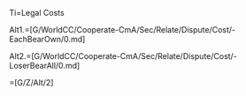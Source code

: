 Ti=Legal Costs

Alt1.=[G/WorldCC/Cooperate-CmA/Sec/Relate/Dispute/Cost/-EachBearOwn/0.md]

Alt2.=[G/WorldCC/Cooperate-CmA/Sec/Relate/Dispute/Cost/-LoserBearAll/0.md]

=[G/Z/Alt/2]
